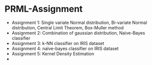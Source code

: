 # PRML-Assignment

*   Assignment 1: Single variate Normal distribution, Bi-variate Normal distribution, Central Limit Theorem, Box-Muller method
*   Assignment 2: Combination of gaussian distribution, Naive-Bayes classifier
*   Assignment 3: k-NN classifier on IRIS dataset
*   Assignment 4: naïve-bayes classifier on IRIS dataset
*   Assignment 5: Kernel Density Estimation
*   
